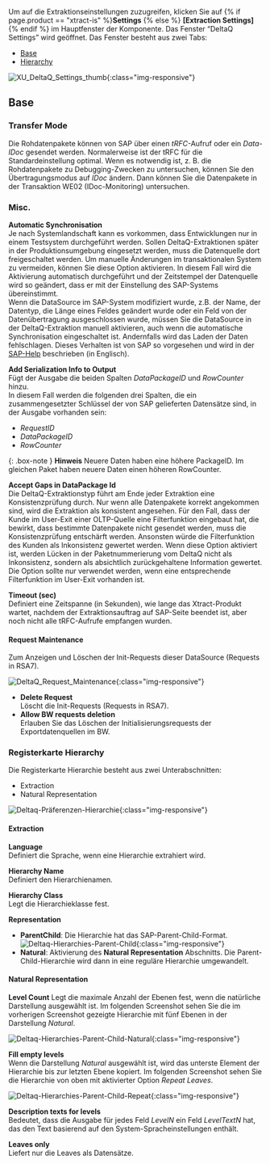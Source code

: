 Um auf die Extraktionseinstellungen zuzugreifen, klicken Sie auf {% if page.product == "xtract-is" %}**Settings** {% else %} **[Extraction Settings]**{% endif %} im Hauptfenster der Komponente.
Das Fenster “DeltaQ Settings” wird geöffnet. Das Fenster besteht aus zwei Tabs:
- [Base](#base)
- [Hierarchy](#hierarchy)

![XU_DeltaQ_Settings_thumb](/img/content/XU_DeltaQ_Settings_thumb.png){:class="img-responsive"}

## Base

### Transfer Mode

Die Rohdatenpakete können von SAP über einen *tRFC*-Aufruf oder ein *Data-IDoc* gesendet werden. Normalerweise ist der tRFC für die Standardeinstellung optimal. Wenn es notwendig ist, z. B. die Rohdatenpakete zu Debugging-Zwecken zu untersuchen, können Sie den Übertragungsmodus auf *IDoc* ändern. Dann können Sie die Datenpakete in der Transaktion WE02 (IDoc-Monitoring) untersuchen.

### Misc.
<!-- ab hier wieder übersetzen--->
**Automatic Synchronisation**<br>
Je nach Systemlandschaft kann es vorkommen, dass Entwicklungen nur in einem Testsystem durchgeführt werden. Sollen DeltaQ-Extraktionen später in der Produktionsumgebung eingesetzt werden, muss die Datenquelle dort freigeschaltet werden. Um manuelle Änderungen im transaktionalen System zu vermeiden, können Sie diese Option aktivieren. In diesem Fall wird die Aktivierung automatisch durchgeführt und der Zeitstempel der Datenquelle wird so geändert, dass er mit der Einstellung des SAP-Systems übereinstimmt. <br>
Wenn die DataSource im SAP-System modifiziert wurde, z.B. der Name, der Datentyp, die Länge eines Feldes geändert wurde oder ein Feld von der Datenübertragung ausgeschlossen wurde, müssen Sie die DataSource in der DeltaQ-Extraktion manuell aktivieren, auch wenn die automatische Synchronisation eingeschaltet ist. Andernfalls wird das Laden der Daten fehlschlagen. Dieses Verhalten ist von SAP so vorgesehen und wird in der [SAP-Help](https://help.sap.com/viewer/ccc9cdbdc6cd4eceaf1e5485b1bf8f4b/7.4.19/en-US/4a12eaff76df1b42e10000000a42189c.html) beschrieben (in Englisch).

**Add Serialization Info to Output**<br>
Fügt der Ausgabe die beiden Spalten *DataPackageID* und *RowCounter* hinzu.<br>
In diesem Fall werden die folgenden drei Spalten, die ein zusammengesetzter Schlüssel der von SAP gelieferten Datensätze sind, in der Ausgabe vorhanden sein:
- *RequestID*
- *DataPackageID* 
- *RowCounter*

{: .box-note }
**Hinweis** Neuere Daten haben eine höhere PackageID. Im gleichen Paket haben neuere Daten einen höheren RowCounter.

**Accept Gaps in DataPackage Id**<br>
Die DeltaQ-Extraktionstyp führt am Ende jeder Extraktion eine Konsistenzprüfung durch. Nur wenn alle Datenpakete korrekt angekommen sind, wird die Extraktion als konsistent angesehen. Für den Fall, dass der Kunde im User-Exit einer OLTP-Quelle eine Filterfunktion eingebaut hat, die bewirkt, dass bestimmte Datenpakete nicht gesendet werden, muss die Konsistenzprüfung entschärft werden. 
Ansonsten würde die Filterfunktion des Kunden als Inkonsistenz gewertet werden. Wenn diese Option aktiviert ist, werden Lücken in der Paketnummerierung vom DeltaQ nicht als Inkonsistenz, sondern als absichtlich zurückgehaltene Information gewertet. Die Option sollte nur verwendet werden, wenn eine entsprechende Filterfunktion im User-Exit vorhanden ist.

**Timeout (sec)**<br>
Definiert eine Zeitspanne (in Sekunden), wie lange das Xtract-Produkt wartet, nachdem der Extraktionsauftrag auf SAP-Seite beendet ist, aber noch nicht alle tRFC-Aufrufe empfangen wurden.

#### Request Maintenance

Zum Anzeigen und Löschen der Init-Requests dieser DataSource (Requests in RSA7).

![DeltaQ_Request_Maintenance](/img/content/DeltaQ_Request_Maintenance.png){:class="img-responsive"}

- **Delete Request**<br>
    Löscht die Init-Requests (Requests in RSA7).
- **Allow BW requests deletion**<br>
  	Erlauben Sie das Löschen der Initialisierungsrequests der Exportdatenquellen im BW. 

### Registerkarte Hierarchy

Die Registerkarte Hierarchie besteht aus zwei Unterabschnitten:
- Extraction
- Natural Representation

![Deltaq-Präferenzen-Hierarchie](/img/content/Deltaq-Preferences-Hierarchy.png){:class="img-responsive"}

#### Extraction

**Language**<br>
Definiert die Sprache, wenn eine Hierarchie extrahiert wird.

**Hierarchy Name**<br>
Definiert den Hierarchienamen.

**Hierarchy Class**<br>
Legt die Hierarchieklasse fest.

**Representation**<br>
- **ParentChild**: Die Hierarchie hat das SAP-Parent-Child-Format.
![Deltaq-Hierarchies-Parent-Child](/img/content/Deltaq-Hierarchies-Parent-Child.png){:class="img-responsive"}
- **Natural**: Aktivierung des **Natural Representation** Abschnitts. Die Parent-Child-Hierarchie wird dann in eine reguläre Hierarchie umgewandelt.

#### Natural Representation

**Level Count**
Legt die maximale Anzahl der Ebenen fest, wenn die natürliche Darstellung ausgewählt ist. Im folgenden Screenshot sehen Sie die im vorherigen Screenshot gezeigte Hierarchie mit fünf Ebenen in der Darstellung *Natural*.

![Deltaq-Hierarchies-Parent-Child-Natural](/img/content/Deltaq-Hierarchies-Parent-Child-Natural.png){:class="img-responsive"}

**Fill empty levels** <br>
Wenn die Darstellung *Natural* ausgewählt ist, wird das unterste Element der Hierarchie bis zur letzten Ebene kopiert. Im folgenden Screenshot sehen Sie die Hierarchie von oben mit aktivierter Option *Repeat Leaves*.

![Deltaq-Hierarchies-Parent-Child-Repeat](/img/content/Deltaq-Hierarchies-Parent-Child-Repeat.png){:class="img-responsive"}

**Description texts for levels**<br>
Bedeutet, dass die Ausgabe für jedes Feld *LevelN* ein Feld *LevelTextN* hat, das den Text basierend auf den System-Spracheinstellungen enthält.

**Leaves only**<br>
Liefert nur die Leaves als Datensätze. 
